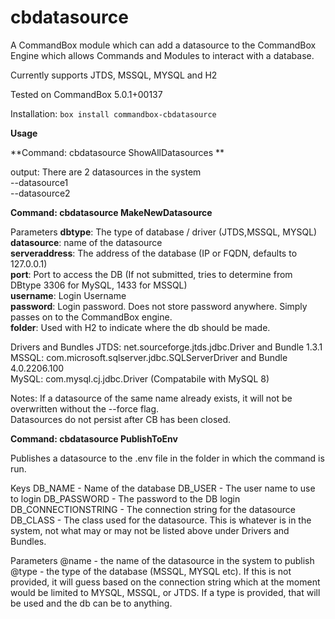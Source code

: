 # cbdatasource
A CommandBox module which can add a datasource to the CommandBox Engine which 
allows Commands and Modules to interact with a database. 

Currently supports JTDS, MSSQL, MYSQL and H2

Tested on CommandBox 5.0.1+00137

Installation: `box install commandbox-cbdatasource`

**Usage**

**Command: cbdatasource ShowAllDatasources **

output: There are 2 datasources in the system  
--datasource1  
--datasource2  


**Command: cbdatasource MakeNewDatasource**

Parameters
    **dbtype**: The type of database / driver (JTDS,MSSQL, MYSQL)  
    **datasource**: name of the datasource  
    **serveraddress**: The address of the database (IP or FQDN, defaults to 127.0.0.1)  
    **port**: Port to access the DB (If not submitted, tries to determine from DBtype 3306 for MySQL, 1433 for MSSQL)  
    **username**: Login Username  
    **password**: Login password. Does not store password anywhere. Simply passes on to the CommandBox engine.   
    **folder**: Used with H2 to indicate where the db should be made.   
       
Drivers and Bundles
JTDS: net.sourceforge.jtds.jdbc.Driver and Bundle 1.3.1  
MSSQL: com.microsoft.sqlserver.jdbc.SQLServerDriver and Bundle 4.0.2206.100  
MySQL: com.mysql.cj.jdbc.Driver (Compatabile with MySQL 8)  

Notes: If a datasource of the same name already exists, it will not be overwritten without the --force flag.  
Datasources do not persist after CB has been closed.


**Command: cbdatasource PublishToEnv**

Publishes a datasource to the .env file in the folder in which the command is run. 

Keys
DB_NAME - Name of the database
DB_USER - The user name to use to login
DB_PASSWORD - The password to the DB login
DB_CONNECTIONSTRING - The connection string for the datasource
DB_CLASS - The class used for the datasource. This is whatever is in the system, not what may or may not be listed above under Drivers and Bundles. 


Parameters
@name - the name of the datasource in the system to publish
@type - the type of the database (MSSQL, MYSQL etc). If this is not provided, it will guess based on the connection string which at the moment would be limited to MYSQL, MSSQL, or JTDS. If a type is provided, that will be used and the db can be to anything. 
